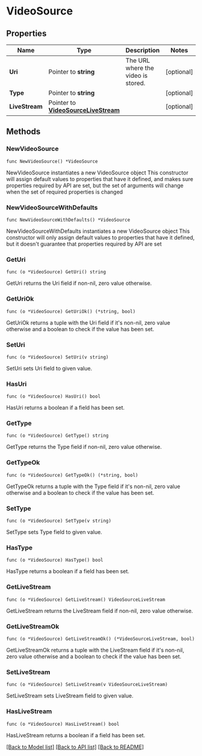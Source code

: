 # VideoSource

## Properties

Name | Type | Description | Notes
------------ | ------------- | ------------- | -------------
**Uri** | Pointer to **string** | The URL where the video is stored. | [optional] 
**Type** | Pointer to **string** |  | [optional] 
**LiveStream** | Pointer to [**VideoSourceLiveStream**](video_source_live_stream.md) |  | [optional] 

## Methods

### NewVideoSource

`func NewVideoSource() *VideoSource`

NewVideoSource instantiates a new VideoSource object
This constructor will assign default values to properties that have it defined,
and makes sure properties required by API are set, but the set of arguments
will change when the set of required properties is changed

### NewVideoSourceWithDefaults

`func NewVideoSourceWithDefaults() *VideoSource`

NewVideoSourceWithDefaults instantiates a new VideoSource object
This constructor will only assign default values to properties that have it defined,
but it doesn't guarantee that properties required by API are set

### GetUri

`func (o *VideoSource) GetUri() string`

GetUri returns the Uri field if non-nil, zero value otherwise.

### GetUriOk

`func (o *VideoSource) GetUriOk() (*string, bool)`

GetUriOk returns a tuple with the Uri field if it's non-nil, zero value otherwise
and a boolean to check if the value has been set.

### SetUri

`func (o *VideoSource) SetUri(v string)`

SetUri sets Uri field to given value.

### HasUri

`func (o *VideoSource) HasUri() bool`

HasUri returns a boolean if a field has been set.

### GetType

`func (o *VideoSource) GetType() string`

GetType returns the Type field if non-nil, zero value otherwise.

### GetTypeOk

`func (o *VideoSource) GetTypeOk() (*string, bool)`

GetTypeOk returns a tuple with the Type field if it's non-nil, zero value otherwise
and a boolean to check if the value has been set.

### SetType

`func (o *VideoSource) SetType(v string)`

SetType sets Type field to given value.

### HasType

`func (o *VideoSource) HasType() bool`

HasType returns a boolean if a field has been set.

### GetLiveStream

`func (o *VideoSource) GetLiveStream() VideoSourceLiveStream`

GetLiveStream returns the LiveStream field if non-nil, zero value otherwise.

### GetLiveStreamOk

`func (o *VideoSource) GetLiveStreamOk() (*VideoSourceLiveStream, bool)`

GetLiveStreamOk returns a tuple with the LiveStream field if it's non-nil, zero value otherwise
and a boolean to check if the value has been set.

### SetLiveStream

`func (o *VideoSource) SetLiveStream(v VideoSourceLiveStream)`

SetLiveStream sets LiveStream field to given value.

### HasLiveStream

`func (o *VideoSource) HasLiveStream() bool`

HasLiveStream returns a boolean if a field has been set.


[[Back to Model list]](../README.md#documentation-for-models) [[Back to API list]](../README.md#documentation-for-api-endpoints) [[Back to README]](../README.md)


